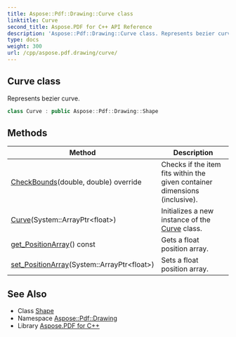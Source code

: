 ```yaml
---
title: Aspose::Pdf::Drawing::Curve class
linktitle: Curve
second_title: Aspose.PDF for C++ API Reference
description: 'Aspose::Pdf::Drawing::Curve class. Represents bezier curve in C++.'
type: docs
weight: 300
url: /cpp/aspose.pdf.drawing/curve/
---
```

## Curve class


Represents bezier curve.

```cpp
class Curve : public Aspose::Pdf::Drawing::Shape
```

## Methods

| Method | Description |
| --- | --- |
| [CheckBounds](./checkbounds/)(double, double) override | Checks if the item fits within the given container dimensions (inclusive). |
| [Curve](./curve/)(System::ArrayPtr\<float\>) | Initializes a new instance of the [Curve](./) class. |
| [get_PositionArray](./get_positionarray/)() const | Gets a float position array. |
| [set_PositionArray](./set_positionarray/)(System::ArrayPtr\<float\>) | Sets a float position array. |
## See Also

* Class [Shape](../shape/)
* Namespace [Aspose::Pdf::Drawing](../)
* Library [Aspose.PDF for C++](../../)
